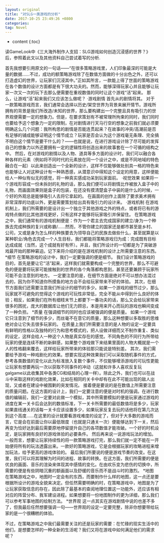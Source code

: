 ```yaml
---
layout: original
title: "对SLG一类游戏的分析"
date: 2017-10-25 23:49:26 +0800 
categories: 
tag: Novel
---
```

* content
{:toc}

读GameLook中《三大海外制作人支招：SLG游戏如何创造沉浸感的世界？》后，参照着此文以及其他资料自己尝试着写的分析.

<!-- more -->

首先我想要引用原文的一句话——“在很多策略游戏里，人们印象最深的可能是大量的数据……不过，成功的额策略游戏除了在数值方面做的十分出色之外，还可以打造虚幻的世界，让玩家们沉浸其中。”正如其所言，一款能上得了世面的策略游戏在各个数值的设计方面都是有下很大功夫的。然而，能够深得玩家心并且能够让玩家一次又一次的玩下去那么便需要在重视数值的同时让这个游戏“活”起来。
那么，让游戏“活”起来我们又应该怎么做呢？
·游戏剧情
首先从的剧情将其。
对于一款策略游戏而言，我们通常会选择以历史/架空世界为背景来展开情节。游戏所拥有的背景是我们所改造/未知的世界，那么要构建出一个完整且具有吸引力的世界观便需要一定的想象力。但是，在要求策划有不被常理所拘束的同时，我们同时也要给予这个想象力一定的限制，在对剧情进行天马行空的想象之前我们就必须要明确这么几个问题：我所构思的剧情是否能连贯起来？在故事的冲突/高潮前是否有足够的铺成能够证明这个情节成立？玩家是否会认为这个游戏毫无条理、完全搞不明白这个情节是要干什么的？——也就是说，在进行游戏设计除了尽可能的发挥自己的想象力以外还要拥有一定的逻辑性将创造出来的故事套在一个可循的结构之中。
然后，在对游戏的剧情以及人物、道具等多方面的设计时，我们可以融合各种各样的元素（例如将不同时代的元素放在同一个设计之中，或是不同地域的特色融合在一起）以此来创造出一个全新的设计，这样不仅能够做处别具一格的特色来也能够让人对这种设计有一种熟悉感，从潜意识中得知这个设定的用意，这样便能给人一种似有似无的感觉，将一种真实感成功呆到玩家面前。
·视觉效果
如果将一个游戏形容成一份未拆封的礼物的话，那么我们便可以将剧情比作被放入盒子中的礼物，而画面效果则是盒子的包装，在还没有摸清楚盒子中装的是什么的时候，一个好的外观总是能够吸引人去将它拿起的。
在画面的创作上面除了要求美术拥有非常深厚的功底以外，更是需要策划给出具有吸引力的设计来。
·游戏机制
在游戏机制上，我们所需要的是设计出一个独立于其他游戏之外的特点，或者将已有的游戏特点做的比其他游戏更好，只有这样才能够将玩家吸引并保留住。
在策略游戏之中，我们通常有的游戏机制便是：作为一个君主去完成国家的建立/身为一个种族去完成种族的复兴或称霸/……然而，不管你建立的国家还是都市甚至是乡村、公司，又或是身为怎么样的种族要去为领导自己的民族去做些什么，甚至就算是以某种职业/角色去完成一个人生目标，我们都能将策略游戏归为成：完成既有目标达成成就（当然，这个成就有好有怀）。并且，我们所设计的一切都是为了突破游戏最开始的那种窘迫。记下来将介绍的是在游戏机制的设计上所需要注意的东西。
*细节
在策略游戏的设计中，我们一定要强调的便是细节。
我们设计策略游戏的目的，首先是要让它“活”起来，这样我们就需要构成一个完整的世界，那么不可避免的便是要将玩家可能接触到的世界的各个角落都构思到，甚至还要兼顾于玩家所可能不会注意到的地方。
一定要注意的是，在细节方面是绝对不可以想办法混过去的，因为你不知道你所摸鱼的地方会不会给玩家带来不好的体验。
其次，在细节方面我们还需要注意我们所设计的细节的多少。如果一个游戏的细节过少，那么玩家就不可避免的觉得这个游戏的可玩性非常低，完全不能从中得到什么良好的体验；相反，如果我们在所有细枝末节上都要下一番功夫的话，那么又会给玩家带来很多的困扰，庞大的数据库让他们无力顾忌，本是用来开心而玩的游戏也瞬间变成了一种负担。
*质量
在强调细节的同时也应该被强调的便是质量。
如果一个游戏它只注意到了细节的多少，而丝毫不在意它的质量，那么这种想要以多取胜的思维绝对会让它失去很多玩家的。
在质量上我们所需要注意的是人物的设定一定要具有鲜明的性格以及独特的行为和思考模式的，把人设做详细而又不制作重复、类似的设定，这样会给人一种这个人物是真实存在的感觉。不同角色的不同行为所带给玩家的便是连续不断的新鲜感，如果整个游戏做下来结果里面的人物大概就是一个人的性格翻来覆去，这样给玩家所带来的体验那只能说是特别差。
其次，我们需要给予游戏一种戏剧化的效果。想要实现这种效果我们可以采取随机事件的方式，参考各类数值的变化以此为标准放入复数个事件，不仅能够增添游戏的可玩性更能让玩家有想要再玩一次以获取不同事件的冲动（这就和许多人喜欢反复玩galgame以此收集其中各类CG和结局的心理一样）。除此之外，我们也可以在战斗中采取这样的戏剧化效果，比如在相同的关卡中却有在此不可能出现的敌人出现，又或者在建设中被围剿的突发情况。
接着便是要说的是在数值上所需要注意的质量问题。在这方面的设计上，我们一定要注意的便是对时机的强调。在进行数值的编辑前，我们一定要对此做一个模拟，其中所需要模拟的便是玩家通过游戏的进度在某一关卡后会达到的数值标准，下一关卡所需要的最低数值将是多少，玩家如果直线通关的话每一关卡应该设置多少，如果玩家反复去玩的话他将在第几次达到这个高度……在这里的设计就要看游戏难度的设定了，但对于大多数的游戏而言，它是会在前面让你以最低限度（也就是只通关一次）便能够达到下一关，然后再变为恰好达到最后需要原地停留提升自己的各项数值才能攻破。一个好的时机设定，是玩家拥有良好的游戏体验的必要条件。
然后再来说一说游戏玩法的增加。一般而言，想要让玩家持续性的将一款策略游戏打完，那么我们就一定不能在一开始便将所有的玩法透露出来。一款好的策略游戏，它是会根据玩家的攻略进程来增加玩法，给予更高的游戏体验的。
最后我们所要说的便是游戏节奏的改变。在这里，我们可以将其理解为时间的进程、故事的转换。在这方面，我们所需要的便是优良的画面、音乐的渲染来体现其中感情的变化。在由欢乐变为悲伤的切换中，所需要的便是有些阴暗沉重的额画面以及舒缓的音乐而不是战斗时的激烈。
*地图
在策略游戏之中，地图时一定会有的东西，而要制作什么样的地图，这一点还是要根据所设计的游戏全貌来决定。但任然需要明确的时，在策略游戏中，地图是为了让玩家获取信息的存在，因此除了最基本的查阅地理位置这一功能外，还应该有相对应的阵营分布、我军建设进程。如果想要将一份地图制作的更为详细，那么我们可以参考军事地图的绘制方法。
*世界观
这一点其实在游戏剧情中说的也差不多了，但我最后任然想要强调一句——世界观的设定一定要完整，除非你想要带给玩家的是一个很糟糕的体验。

不过，在策略游戏之中我们最需要关注的还是玩家的需要：在忙碌的现实生活中的他们，是想要怎样的一种全新的生活呢？我们又将在游戏中如何满足他们的需求呢？